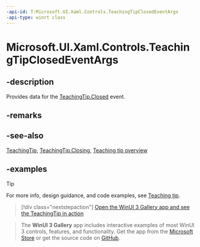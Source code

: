```yaml
---
-api-id: T:Microsoft.UI.Xaml.Controls.TeachingTipClosedEventArgs
-api-type: winrt class
---
```


# Microsoft.UI.Xaml.Controls.TeachingTipClosedEventArgs

<!--
public sealed class TeachingTipClosedEventArgs
-->

## -description

Provides data for the [TeachingTip.Closed](teachingtip_closed.md) event.

## -remarks

## -see-also

[TeachingTip](teachingtip.md), [TeachingTip.Closing](teachingtip_closing.md), [Teaching tip overview](/windows/apps/design/controls/dialogs-and-flyouts/teaching-tip)

## -examples

> [!TIP]
> For more info, design guidance, and code examples, see [Teaching tip](/windows/apps/design/controls/dialogs-and-flyouts/teaching-tip).

> [!div class="nextstepaction"]
> [Open the WinUI 3 Gallery app and see the TeachingTip in action](winui3gallery:/item/TeachingTip)

> The **WinUI 3 Gallery** app includes interactive examples of most WinUI 3 controls, features, and functionality. Get the app from the [Microsoft Store](https://www.microsoft.com/store/productId/9P3JFPWWDZRC) or get the source code on [GitHub](https://github.com/microsoft/WinUI-Gallery).

